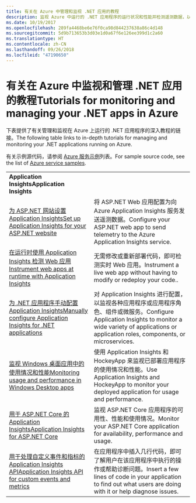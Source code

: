 ```yaml
---
title: 有关在 Azure 中管理和监视 .NET 应用的教程
description: 监视 Azure 中运行的 .NET 应用程序的运行状况和性能并检测遥测数据，以保存有关用户如何使用应用的信息。
ms.date: 10/19/2017
ms.openlocfilehash: 289fa4468be6e76f0ca98d844237638a86c4d148
ms.sourcegitcommit: 5d9b713653b3d03e1d0a67f6e126ee399d1c2a60
ms.translationtype: HT
ms.contentlocale: zh-CN
ms.lasthandoff: 09/26/2018
ms.locfileid: "47190650"
---
```

# <a name="tutorials-for-monitoring-and-managing-your-net-apps-in-azure"></a><span data-ttu-id="a2698-103">有关在 Azure 中监视和管理 .NET 应用的教程</span><span class="sxs-lookup"><span data-stu-id="a2698-103">Tutorials for monitoring and managing your .NET apps in Azure</span></span>

<span data-ttu-id="a2698-104">下表提供了有关管理和监视在 Azure 上运行的 .NET 应用程序的深入教程的链接。</span><span class="sxs-lookup"><span data-stu-id="a2698-104">The following table links to in-depth tutorials for managing and monitoring your .NET applications running on Azure.</span></span> 

<span data-ttu-id="a2698-105">有关示例源代码，请参阅 [Azure 服务示例](https://azure.microsoft.com/resources/samples/?platform=dotnet)列表。</span><span class="sxs-lookup"><span data-stu-id="a2698-105">For sample source code, see the list of [Azure service samples](https://azure.microsoft.com/resources/samples/?platform=dotnet).</span></span>

| | |
|---|---|
| <span data-ttu-id="a2698-106">**Application Insights**</span><span class="sxs-lookup"><span data-stu-id="a2698-106">**Application Insights**</span></span> ||
| <span data-ttu-id="a2698-107">[为 ASP.NET 网站设置 Application Insights][1]</span><span class="sxs-lookup"><span data-stu-id="a2698-107">[Set up Application Insights for your ASP.NET website][1]</span></span> | <span data-ttu-id="a2698-108">将 ASP.NET Web 应用配置为向 Azure Application Insights 服务发送遥测数据。</span><span class="sxs-lookup"><span data-stu-id="a2698-108">Configure your ASP.NET web app to send telemetry to the Azure Application Insights service.</span></span> | 
| <span data-ttu-id="a2698-109">[在运行时使用 Application Insights 检测 Web 应用][2]</span><span class="sxs-lookup"><span data-stu-id="a2698-109">[Instrument web apps at runtime with Application Insights][2]</span></span> | <span data-ttu-id="a2698-110">无需修改或重新部署代码，即可检测实时 Web 应用。</span><span class="sxs-lookup"><span data-stu-id="a2698-110">Instrument a live web app without having to modify or redeploy your code..</span></span> | 
| <span data-ttu-id="a2698-111">[为 .NET 应用程序手动配置 Application Insights][3]</span><span class="sxs-lookup"><span data-stu-id="a2698-111">[Manually configure Application Insights for .NET applications][3]</span></span> | <span data-ttu-id="a2698-112">对 Application Insights 进行配置，以监视各种应用程序或应用程序角色、组件或微服务。</span><span class="sxs-lookup"><span data-stu-id="a2698-112">Configure Application Insights to monitor a wide variety of applications or application roles, components, or microservices.</span></span> | 
| <span data-ttu-id="a2698-113">[监视 Windows 桌面应用中的使用情况和性能][4]</span><span class="sxs-lookup"><span data-stu-id="a2698-113">[Monitoring usage and performance in Windows Desktop apps][4]</span></span> | <span data-ttu-id="a2698-114">使用 Application Insights 和 HockeyApp 来监视已部署应用程序的使用情况和性能。</span><span class="sxs-lookup"><span data-stu-id="a2698-114">Use Application Insights and HockeyApp to monitor your deployed application for usage and performance.</span></span> | 
| <span data-ttu-id="a2698-115">[用于 ASP.NET Core 的 Application Insights][5]</span><span class="sxs-lookup"><span data-stu-id="a2698-115">[Application Insights for ASP.NET Core][5]</span></span> | <span data-ttu-id="a2698-116">监视 ASP.NET Core 应用程序的可用性、性能和使用情况。</span><span class="sxs-lookup"><span data-stu-id="a2698-116">Monitor your ASP.NET Core application for availability, performance and usage.</span></span> | 
| <span data-ttu-id="a2698-117">[用于处理自定义事件和指标的 Application Insights API][6]</span><span class="sxs-lookup"><span data-stu-id="a2698-117">[Application Insights API for custom events and metrics][6]</span></span> | <span data-ttu-id="a2698-118">在应用程序中插入几行代码，即可了解用户在该应用程序中执行的操作或帮助诊断问题。</span><span class="sxs-lookup"><span data-stu-id="a2698-118">Insert a few lines of code in your application to find out what users are doing with it or help diagnose issues.</span></span> | 


[1]: /azure/application-insights/app-insights-asp-net
[2]: /azure/application-insights/app-insights-monitor-performance-live-website-now
[3]: /azure/application-insights/app-insights-windows-services
[4]: /azure/application-insights/app-insights-windows-desktop
[5]: /azure/application-insights/app-insights-asp-net-core
[6]: /azure/application-insights/app-insights-api-custom-events-metrics
